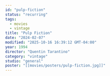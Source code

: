 ```yaml
---
id: "pulp-fiction"
status: "recurring"
tags:
  - movies
  - vintage
title: "Pulp Fiction"
date: "2024-02-07"
modified: "2025-10-16 16:39:12 GMT-04:00"
year: 1994
director: "Quentin Tarantino"
category: "vintage"
studio: "general"
poster: "[[movies/posters/pulp-fiction.jpg]]"
---
```

